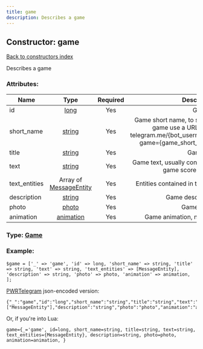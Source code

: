 ```yaml
---
title: game
description: Describes a game
---
```

## Constructor: game  
[Back to constructors index](index.md)



Describes a game

### Attributes:

| Name     |    Type       | Required | Description |
|----------|:-------------:|:--------:|------------:|
|id|[long](../types/long.md) | Yes|Game id|
|short\_name|[string](../types/string.md) | Yes|Game short name, to share a game use a URL https: telegram.me/{bot_username}?game={game_short_name}|
|title|[string](../types/string.md) | Yes|Game title|
|text|[string](../types/string.md) | Yes|Game text, usually containing game scoreboards|
|text\_entities|Array of [MessageEntity](../constructors/MessageEntity.md) | Yes|Entities contained in the text|
|description|[string](../types/string.md) | Yes|Game description|
|photo|[photo](../types/photo.md) | Yes|Game photo|
|animation|[animation](../types/animation.md) | Yes|Game animation, nullable|



### Type: [Game](../types/Game.md)


### Example:

```
$game = ['_' => 'game', 'id' => long, 'short_name' => string, 'title' => string, 'text' => string, 'text_entities' => [MessageEntity], 'description' => string, 'photo' => photo, 'animation' => animation, ];
```  

[PWRTelegram](https://pwrtelegram.xyz) json-encoded version:

```
{"_":"game","id":"long","short_name":"string","title":"string","text":"string","text_entities":["MessageEntity"],"description":"string","photo":"photo","animation":"animation"}
```


Or, if you're into Lua:  


```
game={_='game', id=long, short_name=string, title=string, text=string, text_entities={MessageEntity}, description=string, photo=photo, animation=animation, }

```


